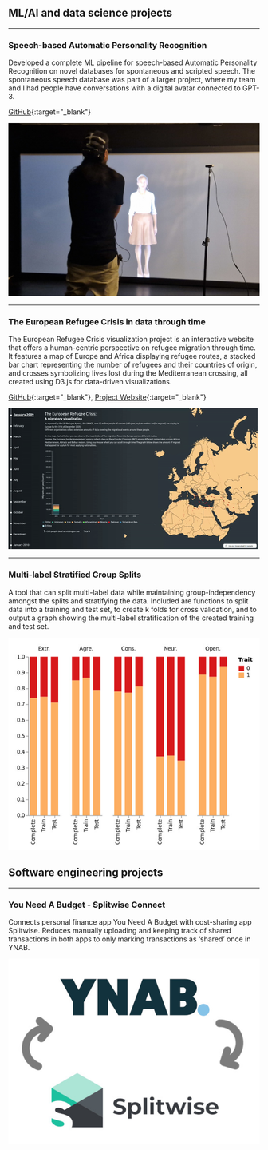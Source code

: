 ## ML/AI and data science projects

---

### Speech-based Automatic Personality Recognition

Developed a complete ML pipeline for speech-based Automatic Personality Recognition on novel databases for spontaneous and scripted speech. The spontaneous speech database was part of a larger project, where my team and I had people have conversations with a digital avatar connected to GPT-3.

[GitHub](https://github.com/emilelampe/speech-automatic-personality-recognition){:target="_blank"}

<img src="images/experiment_crop.jpg?raw=true"/>

---

### The European Refugee Crisis in data through time

The European Refugee Crisis visualization project is an interactive website that offers a human-centric perspective on refugee migration through time. It features a map of Europe and Africa displaying refugee routes, a stacked bar chart representing the number of refugees and their countries of origin, and crosses symbolizing lives lost during the Mediterranean crossing, all created using D3.js for data-driven visualizations.

[GitHub](https://github.com/emilelampe/european-refugee-crisis-visualization/){:target="_blank"}, [Project Website](https://emilelampe.github.io/european-refugee-crisis-visualization/){:target="_blank"}

<img src="images/european-refugee-crisis.gif?raw=true"/>

---

### Multi-label Stratified Group Splits

A tool that can split multi-label data while maintaining group-independency amongst the splits and stratifying the data. Included are functions to split data into a training and test set, to create k folds for cross validation, and to output a graph showing the multi-label stratification of the created training and test set.

<img src="images/multilabel-stratified-group-split.jpg?raw=true"/>

## Software engineering projects

---

### You Need A Budget - Splitwise Connect

Connects personal finance app You Need A Budget with cost-sharing app Splitwise. 
Reduces manually uploading and keeping track of shared transactions in both apps to only marking transactions as ‘shared’ once in YNAB.

<img src="images/ynab-splitwise.jpg?raw=true"/>



